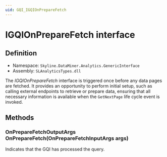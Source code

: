 ```yaml
---
uid: GQI_IGQIOnPrepareFetch
---
```


# IGQIOnPrepareFetch interface

## Definition

- Namespace: `Skyline.DataMiner.Analytics.GenericInterface`
- Assembly: `SLAnalyticsTypes.dll`

The *IGQIOnPrepareFetch* interface is triggered once before any data pages are fetched. It provides an opportunity to perform initial setup, such as calling external endpoints to retrieve or prepare data, ensuring that all necessary information is available when the `GetNextPage` life cycle event is invoked.

## Methods

### OnPrepareFetchOutputArgs OnPrepareFetch(OnPrepareFetchInputArgs args)

Indicates that the GQI has processed the query.
